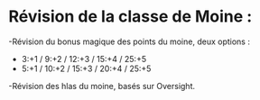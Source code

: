 # Révision de la classe de Moine :

-Révision du bonus magique des points du moine, deux options :
- 3:+1 / 9:+2 / 12:+3 / 15:+4 / 25:+5
- 5:+1 / 10:+2 / 15:+3 / 20:+4 / 25:+5

-Révision des hlas du moine, basés sur Oversight.
